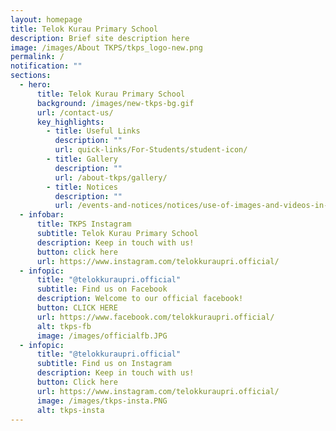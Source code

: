 ```yaml
---
layout: homepage
title: Telok Kurau Primary School
description: Brief site description here
image: /images/About TKPS/tkps_logo-new.png
permalink: /
notification: ""
sections:
  - hero:
      title: Telok Kurau Primary School
      background: /images/new-tkps-bg.gif
      url: /contact-us/
      key_highlights:
        - title: Useful Links
          description: ""
          url: quick-links/For-Students/student-icon/
        - title: Gallery
          description: ""
          url: /about-tkps/gallery/
        - title: Notices
          description: ""
          url: /events-and-notices/notices/use-of-images-and-videos-in-publication/
  - infobar:
      title: TKPS Instagram
      subtitle: Telok Kurau Primary School
      description: Keep in touch with us!
      button: click here
      url: https://www.instagram.com/telokkuraupri.official/
  - infopic:
      title: "@telokkuraupri.official"
      subtitle: Find us on Facebook
      description: Welcome to our official facebook!
      button: CLICK HERE
      url: https://www.facebook.com/telokkuraupri.official/
      alt: tkps-fb
      image: /images/officialfb.JPG
  - infopic:
      title: "@telokkuraupri.official"
      subtitle: Find us on Instagram
      description: Keep in touch with us!
      button: Click here
      url: https://www.instagram.com/telokkuraupri.official/
      image: /images/tkps-insta.PNG
      alt: tkps-insta
---
```

